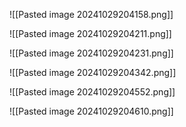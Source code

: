 
![[Pasted image 20241029204158.png]]

![[Pasted image 20241029204211.png]]

![[Pasted image 20241029204231.png]]

![[Pasted image 20241029204342.png]]

![[Pasted image 20241029204552.png]]


![[Pasted image 20241029204610.png]]